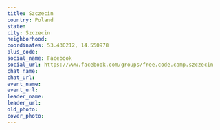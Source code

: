 ```yaml
---
title: Szczecin
country: Poland
state: 
city: Szczecin
neighborhood: 
coordinates: 53.430212, 14.550978
plus_code:
social_name: Facebook
social_url: https://www.facebook.com/groups/free.code.camp.szczecin
chat_name:
chat_url:
event_name:
event_url:
leader_name:
leader_url:
old_photo: 
cover_photo:
---
```

